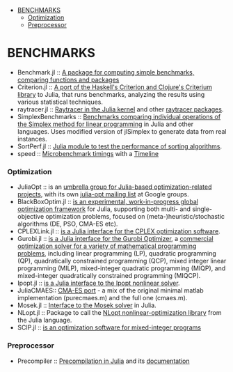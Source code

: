 * [BENCHMARKS](#benchmarks)
   * [Optimization](#optimization)
   * [Preprocessor](#preprocessor)    
    
    
# BENCHMARKS 
* Benchmark.jl :: [A package for computing simple benchmarks, comparing functions and packages](https://github.com/johnmyleswhite/Benchmark.jl)
* Criterion.jl :: [A port of the Haskell's Criterion and Clojure's Criterium library](https://github.com/jakebolewski/Criterion.jl) to Julia, that runs benchmarks, analyzing the results using various statistical techniques.
* raytracer.jl :: [Raytracer in the Julia kernel](https://github.com/JuliaLang/julia/blob/master/test/perf/kernel/raytracer.jl) and other [raytracer packages](https://github.com/jakebolewski/rays).
* SimplexBenchmarks :: [Benchmarks comparing individual operations of the Simplex method for linear programming](https://github.com/mlubin/SimplexBenchmarks) in Julia and other languages. Uses modified version of jlSimplex to generate data from real instances.
* SortPerf.jl :: [Julia module to test the performance of sorting algorithms](https://github.com/kmsquire/SortPerf.jl).
* speed :: [Microbenchmark timings](http://speed.julialang.org) with a [Timeline](http://speed.julialang.org/timeline/)


### Optimization 
* JuliaOpt :: is an [umbrella group for Julia-based optimization-related projects](http://juliaopt.org/), with its own [julia-opt mailing list](https://groups.google.com/forum/#!forum/julia-opt) at Google groups. 
*  BlackBoxOptim.jl :: [is an experimental, work-in-progress global optimization framework](https://github.com/robertfeldt/BlackBoxOptim.jl) for Julia, supporting both multi- and single-objective optimization problems, focused on (meta-)heuristic/stochastic algorithms (DE, PSO, CMA-ES etc).
* CPLEXLink.jl :: [is a Julia interface for the CPLEX optimization software](https://github.com/joehuchette/CPLEXLink.jl).
* Gurobi.jl :: [is a Julia interface for the Gurobi Optimizer](https://github.com/JuliaOpt/Gurobi.jl), a [commercial optimization solver for a variety of mathematical programming problems](https://en.wikipedia.org/wiki/Gurobi), including linear programming (LP), quadratic programming (QP), quadratically constrained programming (QCP), mixed integer linear programming (MILP), mixed-integer quadratic programming (MIQP), and mixed-integer quadratically constrained programming (MIQCP).
* Ipopt.jl :: [is a Julia interface to the Ipopt nonlinear solver](https://github.com/JuliaOpt/Ipopt.jl).
* JuliaCMAES:: [CMA-ES port](https://github.com/Staross/JuliaCMAES) - a mix of the original minimal matlab implementation (purecmaes.m) and the full one (cmaes.m).
* Mosek.jl :: [Interface to the Mosek solver](https://github.com/JuliaOpt/Mosek.jl) in Julia.
* NLopt.jl :: Package to call the [NLopt nonlinear-optimization library](https://github.com/JuliaOpt/NLopt.jl) from the Julia language.
* SCIP.jl :: [is an optimization software for mixed-integer programs](https://github.com/mlubin/SCIP.jl)

### Preprocessor
* Precompiler :: [Precompilation in Julia](https://github.com/JuliaLang/julia/blob/master/base/precompile.jl) and its [documentation](http://docs.julialang.org/en/latest/stdlib/base/#Base.precompile)

